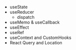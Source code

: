 - useState
- useReducer
  - dispatch
- useMemo & useCallback
- useEffect
- useRef
- useContext and CustomHooks
- React Query and Location
